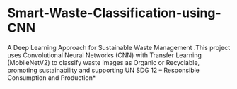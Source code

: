 # Smart-Waste-Classification-using-CNN
A Deep Learning Approach for Sustainable Waste Management .This project uses  Convolutional Neural Networks (CNN) with  Transfer Learning (MobileNetV2) to classify waste images as  Organic  or Recyclable, promoting sustainability and supporting UN SDG 12 – Responsible Consumption and Production*
